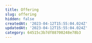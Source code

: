 ```yaml
---
title: Offering
slug: offering
hidden: false
createdAt: '2023-04-12T15:55:04.024Z'
updatedAt: '2023-04-12T15:55:04.024Z'
category: 64515c3b7df88700248e78b3
---
```

